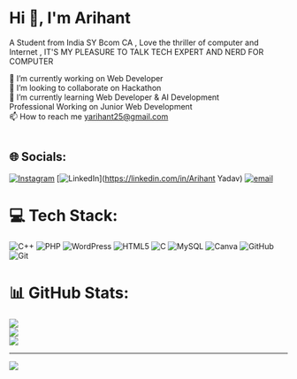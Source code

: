 # Hi 👋, I'm Arihant
A Student from India SY Bcom CA , Love the thriller of computer and Internet , IT'S MY PLEASURE TO TALK TECH EXPERT AND NERD FOR COMPUTER 

🔭 I’m currently working on Web Developer <br>👯 I’m looking to collaborate on Hackathon<br>🌱 I’m currently learning Web Developer & AI Development<br>      Professional Working on Junior Web Development<br>📫 How to reach me yarihant25@gmail.com<br><br>


## 🌐 Socials:
[![Instagram](https://img.shields.io/badge/Instagram-%23E4405F.svg?logo=Instagram&logoColor=white)](https://instagram.com/arihant__75_) [![LinkedIn](https://img.shields.io/badge/LinkedIn-%230077B5.svg?logo=linkedin&logoColor=white)](https://linkedin.com/in/Arihant Yadav) [![email](https://img.shields.io/badge/Email-D14836?logo=gmail&logoColor=white)](mailto:yarihant25@gmail.com) 

# 💻 Tech Stack:
![C++](https://img.shields.io/badge/c++-%2300599C.svg?style=for-the-badge&logo=c%2B%2B&logoColor=white) ![PHP](https://img.shields.io/badge/php-%23777BB4.svg?style=for-the-badge&logo=php&logoColor=white) ![WordPress](https://img.shields.io/badge/WordPress-%23117AC9.svg?style=for-the-badge&logo=WordPress&logoColor=white) ![HTML5](https://img.shields.io/badge/html5-%23E34F26.svg?style=for-the-badge&logo=html5&logoColor=white) ![C](https://img.shields.io/badge/c-%2300599C.svg?style=for-the-badge&logo=c&logoColor=white) ![MySQL](https://img.shields.io/badge/mysql-4479A1.svg?style=for-the-badge&logo=mysql&logoColor=white) ![Canva](https://img.shields.io/badge/Canva-%2300C4CC.svg?style=for-the-badge&logo=Canva&logoColor=white) ![GitHub](https://img.shields.io/badge/github-%23121011.svg?style=for-the-badge&logo=github&logoColor=white) ![Git](https://img.shields.io/badge/git-%23F05033.svg?style=for-the-badge&logo=git&logoColor=white)
# 📊 GitHub Stats:
![](https://github-readme-stats.vercel.app/api?username=Shido75&theme=dark&hide_border=false&include_all_commits=false&count_private=false)<br/>
![](https://nirzak-streak-stats.vercel.app/?user=Shido75&theme=dark&hide_border=false)<br/>
![](https://github-readme-stats.vercel.app/api/top-langs/?username=Shido75&theme=dark&hide_border=false&include_all_commits=false&count_private=false&layout=compact)

---
[![](https://visitcount.itsvg.in/api?id=Shido75&icon=0&color=0)](https://visitcount.itsvg.in)

<!-- Proudly created with GPRM ( https://gprm.itsvg.in ) -->
